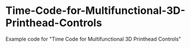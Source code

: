 # Time-Code-for-Multifunctional-3D-Printhead-Controls
Example code for "Time Code for Multifunctional 3D Printhead Controls"
